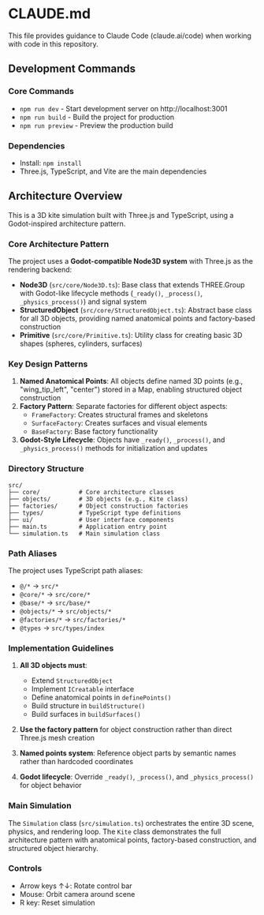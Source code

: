 # CLAUDE.md

This file provides guidance to Claude Code (claude.ai/code) when working with code in this repository.

## Development Commands

### Core Commands
- `npm run dev` - Start development server on http://localhost:3001
- `npm run build` - Build the project for production
- `npm run preview` - Preview the production build

### Dependencies
- Install: `npm install`
- Three.js, TypeScript, and Vite are the main dependencies

## Architecture Overview

This is a 3D kite simulation built with Three.js and TypeScript, using a Godot-inspired architecture pattern.

### Core Architecture Pattern

The project uses a **Godot-compatible Node3D system** with Three.js as the rendering backend:

- **Node3D** (`src/core/Node3D.ts`): Base class that extends THREE.Group with Godot-like lifecycle methods (`_ready()`, `_process()`, `_physics_process()`) and signal system
- **StructuredObject** (`src/core/StructuredObject.ts`): Abstract base class for all 3D objects, providing named anatomical points and factory-based construction
- **Primitive** (`src/core/Primitive.ts`): Utility class for creating basic 3D shapes (spheres, cylinders, surfaces)

### Key Design Patterns

1. **Named Anatomical Points**: All objects define named 3D points (e.g., "wing_tip_left", "center") stored in a Map, enabling structured object construction
2. **Factory Pattern**: Separate factories for different object aspects:
   - `FrameFactory`: Creates structural frames and skeletons
   - `SurfaceFactory`: Creates surfaces and visual elements
   - `BaseFactory`: Base factory functionality
3. **Godot-Style Lifecycle**: Objects have `_ready()`, `_process()`, and `_physics_process()` methods for initialization and updates

### Directory Structure

```
src/
├── core/           # Core architecture classes
├── objects/        # 3D objects (e.g., Kite class)
├── factories/      # Object construction factories
├── types/          # TypeScript type definitions
├── ui/             # User interface components
├── main.ts         # Application entry point
└── simulation.ts   # Main simulation class
```

### Path Aliases

The project uses TypeScript path aliases:
- `@/*` → `src/*`
- `@core/*` → `src/core/*`
- `@base/*` → `src/base/*`
- `@objects/*` → `src/objects/*`
- `@factories/*` → `src/factories/*`
- `@types` → `src/types/index`

### Implementation Guidelines

1. **All 3D objects must**:
   - Extend `StructuredObject`
   - Implement `ICreatable` interface
   - Define anatomical points in `definePoints()`
   - Build structure in `buildStructure()`
   - Build surfaces in `buildSurfaces()`

2. **Use the factory pattern** for object construction rather than direct Three.js mesh creation

3. **Named points system**: Reference object parts by semantic names rather than hardcoded coordinates

4. **Godot lifecycle**: Override `_ready()`, `_process()`, and `_physics_process()` for object behavior

### Main Simulation

The `Simulation` class (`src/simulation.ts`) orchestrates the entire 3D scene, physics, and rendering loop. The `Kite` class demonstrates the full architecture pattern with anatomical points, factory-based construction, and structured object hierarchy.

### Controls

- Arrow keys ↑↓: Rotate control bar
- Mouse: Orbit camera around scene
- R key: Reset simulation